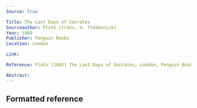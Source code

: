 ```yaml
---
Source: true

Title: The Last Days of Socrates
Sourceauthor: Plato (trans. H. Tredennick)
Year: 1969
Publisher: Penguin Books
Location: London

Link:

Reference: Plato (1965) The Last Days of Socrates, London, Penguin Books.

Abstract: 
---
```


## Formatted reference
